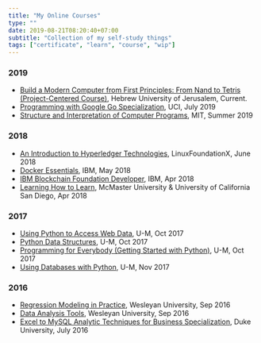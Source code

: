 ```yaml
---
title: "My Online Courses"
type: ""
date: 2019-08-21T08:20:40+07:00
subtitle: "Collection of my self-study things"
tags: ["certificate", "learn", "course", "wip"]
---
```


### 2019
- [Build a Modern Computer from First Principles: From Nand to Tetris (Project-Centered Course)][nand], Hebrew University of Jerusalem, Current. 
- [Programming with Google Go Specialization][go1], UCI, July 2019
- [Structure and Interpretation of Computer Programs][mit], MIT, Summer 2019

### 2018
- [An Introduction to Hyperledger Technologies][hlt], LinuxFoundationX, June 2018
- [Docker Essentials][de], IBM, May 2018
- [IBM Blockchain Foundation Developer][ibm1], IBM, Apr 2018
- [Learning How to Learn][learn], McMaster University & University of California San Diego, Apr 2018

### 2017
- [Using Python to Access Web Data][upawd], U-M, Oct 2017
- [Python Data Structures][pds], U-M, Oct 2017
- [Programming for Everybody (Getting Started with Python)][pe], U-M, Oct 2017
- [Using Databases with Python][udwp], U-M, Nov 2017

### 2016
- [Regression Modeling in Practice][rmp], Wesleyan University, Sep 2016
- [Data Analysis Tools][dat], Wesleyan University, Sep 2016
- [Excel to MySQL Analytic Techniques for Business Specialization][hda], Duke University, July 2016


[udwp]: https://www.coursera.org/account/accomplishments/verify/ZUEN58H3X222
[pe]: https://www.coursera.org/account/accomplishments/verify/DLRF5WLG3SWX
[pds]: https://www.coursera.org/account/accomplishments/verify/LUP59SQTHMFE
[upawd]: https://www.coursera.org/account/accomplishments/verify/YL9VY87WPUWV
[dat]: https://www.coursera.org/account/accomplishments/verify/PPK2ZDUNNME7
[rmp]: https://www.coursera.org/account/accomplishments/verify/LXXY9JUUWY9G
[hda]: https://www.coursera.org/account/accomplishments/verify/3YFS4C9AYABK
[ibm1]: https://www.youracclaim.com/badges/20c4ae9c-f392-4fa8-bf3e-4626dcea3469
[hlt]: https://courses.edx.org/certificates/183bcfec237f465786c9ff48252cb1f9
[de]: https://www.youracclaim.com/badges/bdf8db75-ca8a-4400-83a2-0a087dda6fe8
[mit]: https://ocw.mit.edu/courses/electrical-engineering-and-computer-science/6-001-structure-and-interpretation-of-computer-programs-spring-2005/index.htm
[go1]: https://www.coursera.org/specializations/google-golang
[learn]: https://www.coursera.org/learn/learning-how-to-learn/home/welcome
[nand]: https://www.coursera.org/learn/build-a-computer/home/welcome